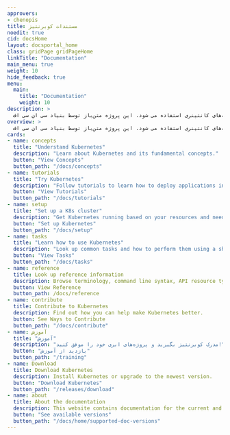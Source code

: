 ```yaml
---
approvers:
- chenopis
title: مستندات کوبرنتیز
noedit: true
cid: docsHome
layout: docsportal_home
class: gridPage gridPageHome
linkTitle: "Documentation"
main_menu: true
weight: 10
hide_feedback: true
menu:
  main:
    title: "Documentation"
    weight: 10
description: >
  کوبرنتیز یک موتور متن‌باز پیکربندی کانتینر است که برای خودکارسازی، استقرار، مقیاس‌بندی و مدیریت برنامه‌های کانتینری استفاده می شود. این پروژه متن‌باز توسط بنیاد سی ان سی اف (Cloud Native Computing Foundation) میزبانی می‌شود.
overview: >
  کوبرنتیز یک موتور متن‌باز پیکربندی کانتینر است که برای خودکارسازی، استقرار، مقیاس‌بندی و مدیریت برنامه‌های کانتینری استفاده می شود. این پروژه متن‌باز توسط بنیاد سی ان سی اف (<a href="https://www.cncf.io/about">CNCF</a>) میزبانی می‌شود.
cards:
- name: concepts
  title: "Understand Kubernetes"
  description: "Learn about Kubernetes and its fundamental concepts."
  button: "View Concepts"
  button_path: "/docs/concepts"
- name: tutorials
  title: "Try Kubernetes"
  description: "Follow tutorials to learn how to deploy applications in Kubernetes."
  button: "View Tutorials"
  button_path: "/docs/tutorials"
- name: setup
  title: "Set up a K8s cluster"
  description: "Get Kubernetes running based on your resources and needs."
  button: "Set up Kubernetes"
  button_path: "/docs/setup"
- name: tasks
  title: "Learn how to use Kubernetes"
  description: "Look up common tasks and how to perform them using a short sequence of steps."
  button: "View Tasks"
  button_path: "/docs/tasks"
- name: reference
  title: Look up reference information
  description: Browse terminology, command line syntax, API resource types, and setup tool documentation.
  button: View Reference
  button_path: /docs/reference
- name: contribute
  title: Contribute to Kubernetes
  description: Find out how you can help make Kubernetes better.
  button: See Ways to Contribute
  button_path: "/docs/contribute"
- name: آموزش
  title: "آموزش"
  description: "مدرک کوبرنتیز بگیرید و پروژه‌های ابری خود را موفق کنید!"
  button: "بازدید از آموزش"
  button_path: "/training"
- name: Download
  title: Download Kubernetes
  description: Install Kubernetes or upgrade to the newest version.
  button: "Download Kubernetes"
  button_path: "/releases/download"
- name: about
  title: About the documentation
  description: This website contains documentation for the current and previous 4 versions of Kubernetes.
  button: "See available versions"
  button_path: "/docs/home/supported-doc-versions"
---
```

